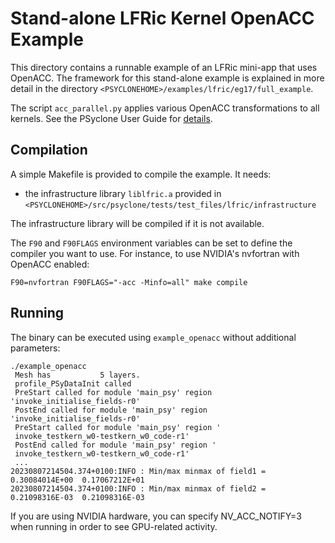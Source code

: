 # Stand-alone LFRic Kernel OpenACC Example

This directory contains a runnable example of an LFRic mini-app that
uses OpenACC. The framework for this stand-alone example is explained in
more detail in the directory
``<PSYCLONEHOME>/examples/lfric/eg17/full_example``.

The script ``acc_parallel.py`` applies various OpenACC transformations
to all kernels. See the PSyclone User Guide for [details](https://psyclone.readthedocs.io/en/stable/examples.html#example-14-openacc).

## Compilation

A simple Makefile is provided to compile the example. It needs:
- the infrastructure library ``liblfric.a`` provided in
  ``<PSYCLONEHOME>/src/psyclone/tests/test_files/lfric/infrastructure``

The infrastructure library will be compiled if it is not available.

The ``F90`` and ``F90FLAGS`` environment variables can be set to define the
compiler you want to use. For instance, to use NVIDIA's nvfortran with OpenACC
enabled:

```shell
F90=nvfortran F90FLAGS="-acc -Minfo=all" make compile
```

## Running

The binary can be executed using ``example_openacc`` without additional parameters:
```shell
./example_openacc
 Mesh has           5 layers.
 profile_PSyDataInit called
 PreStart called for module 'main_psy' region 'invoke_initialise_fields-r0'
 PostEnd called for module 'main_psy' region 'invoke_initialise_fields-r0'
 PreStart called for module 'main_psy' region '
 invoke_testkern_w0-testkern_w0_code-r1'
 PostEnd called for module 'main_psy' region '
 invoke_testkern_w0-testkern_w0_code-r1'
 ...
20230807214504.374+0100:INFO : Min/max minmax of field1 =   0.30084014E+00  0.17067212E+01
20230807214504.374+0100:INFO : Min/max minmax of field2 =   0.21098316E-03  0.21098316E-03
```

If you are using NVIDIA hardware, you can specify NV_ACC_NOTIFY=3
when running in order to see GPU-related activity.
